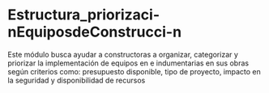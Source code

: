 # Estructura_priorizaci-nEquiposdeConstrucci-n
Este módulo busca ayudar a constructoras a organizar, categorizar y priorizar la implementación de equipos en e indumentarias en sus obras según criterios como: presupuesto disponible, tipo de proyecto, impacto en la seguridad y disponibilidad de recursos 
